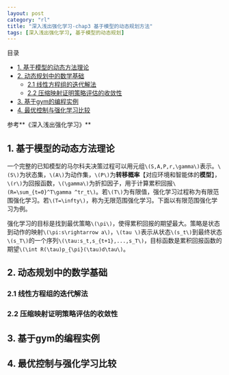 ```yaml
---
layout: post
category: "rl"
title: "深入浅出强化学习-chap3 基于模型的动态规划方法"
tags: [深入浅出强化学习, 基于模型的动态规划]
---
```


目录

<!-- TOC -->

- [1. 基于模型的动态方法理论](#1-基于模型的动态方法理论)
- [2. 动态规划中的数学基础](#2-动态规划中的数学基础)
    - [2.1 线性方程组的迭代解法](#21-线性方程组的迭代解法)
    - [2.2 压缩映射证明策略评估的收敛性](#22-压缩映射证明策略评估的收敛性)
- [3. 基于gym的编程实例](#3-基于gym的编程实例)
- [4. 最优控制与强化学习比较](#4-最优控制与强化学习比较)

<!-- /TOC -->



参考**《深入浅出强化学习》**

## 1. 基于模型的动态方法理论

一个完整的已知模型的马尔科夫决策过程可以用元组`\(S,A,P,r,\gamma\)`表示。`\(S\)`为状态集，`\(A\)`为动作集，`\(P\)`为**转移概率**【对应环境和智能体的**模型**】，`\(r\)`为回报函数，`\(\gamma\)`为折扣因子，用于计算累积回报`\(R=\sum_{t=0}^T\gamma ^tr_t\)`。若`\(T\)`为有限值，强化学习过程称为有限范围强化学习。若`\(T=\infty\)`，称为无限范围强化学习。下面以有限范围强化学习为例。

强化学习的目标是找到最优策略`\(\pi\)`，使得累积回报的期望最大。策略是状态到动作的映射`\(\pi:s\rightarrow a\)`，`\(tau \)`表示从状态`\(s_t\)`到最终状态`\(s_T\)`的一个序列`\(\tau:s_t,s_{t+1},...,s_T\)`，目标函数是累积回报函数的期望`\(\int R(\tau)p_{\pi}(\tau)d\tau\)`。


## 2. 动态规划中的数学基础

### 2.1 线性方程组的迭代解法

### 2.2 压缩映射证明策略评估的收敛性

## 3. 基于gym的编程实例

## 4. 最优控制与强化学习比较

